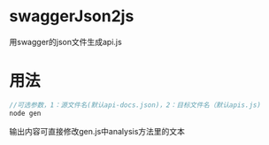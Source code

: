 # swaggerJson2js
用swagger的json文件生成api.js

# 用法

```javascript
//可选参数，1：源文件名(默认api-docs.json)，2：目标文件名（默认apis.js)
node gen
```
输出内容可直接修改gen.js中analysis方法里的文本